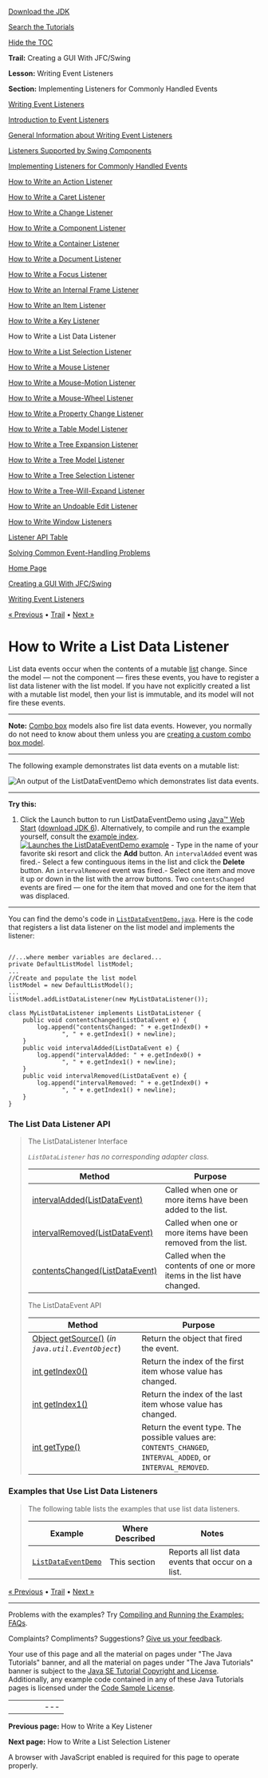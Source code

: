 [Download
the JDK](http://java.sun.com/javase/6/download.jsp)
  
[Search the
Tutorials](../../search.html)
  
[Hide the TOC](javascript:toggleLeft())

**Trail:** Creating a GUI With JFC/Swing
  
**Lesson:** Writing Event Listeners
  
**Section:** Implementing Listeners for Commonly Handled Events

[Writing Event Listeners](index.html)

[Introduction to Event Listeners](intro.html)

[General Information about Writing Event Listeners](generalrules.html)

[Listeners Supported by Swing Components](eventsandcomponents.html)

[Implementing Listeners for Commonly Handled Events](handling.html)

[How to Write an Action Listener](actionlistener.html)

[How to Write a Caret Listener](caretlistener.html)

[How to Write a Change Listener](changelistener.html)

[How to Write a Component Listener](componentlistener.html)

[How to Write a Container Listener](containerlistener.html)

[How to Write a Document Listener](documentlistener.html)

[How to Write a Focus Listener](focuslistener.html)

[How to Write an Internal Frame Listener](internalframelistener.html)

[How to Write an Item Listener](itemlistener.html)

[How to Write a Key Listener](keylistener.html)

How to Write a List Data Listener

[How to Write a List Selection Listener](listselectionlistener.html)

[How to Write a Mouse Listener](mouselistener.html)

[How to Write a Mouse-Motion Listener](mousemotionlistener.html)

[How to Write a Mouse-Wheel Listener](mousewheellistener.html)

[How to Write a Property Change Listener](propertychangelistener.html)

[How to Write a Table Model Listener](tablemodellistener.html)

[How to Write a Tree Expansion Listener](treeexpansionlistener.html)

[How to Write a Tree Model Listener](treemodellistener.html)

[How to Write a Tree Selection Listener](treeselectionlistener.html)

[How to Write a Tree-Will-Expand Listener](treewillexpandlistener.html)

[How to Write an Undoable Edit Listener](undoableeditlistener.html)

[How to Write Window Listeners](windowlistener.html)

[Listener API Table](api.html)

[Solving Common Event-Handling Problems](problems.html)

[Home Page](../../index.html)
>
[Creating a GUI With JFC/Swing](../index.html)
>
[Writing Event Listeners](index.html)

[« Previous](keylistener.html) • [Trail](../TOC.html) • [Next »](listselectionlistener.html)

# How to Write a List Data Listener

List data events occur when the contents of a mutable
[list](../components/list.html) change.
Since the model — not the component — fires these events,
you have to register a list data listener with the list model.
If you have not explicitly created a list with a mutable list model,
then your list is immutable, and its model will not fire these events.

---

**Note:** [Combo box](../components/combobox.html) models also fire list data events.
However, you normally do not need to know about them
unless you are
[creating a custom combo box model](../components/combobox.html#datsun).

---

The following example demonstrates list data events on a mutable list:

![An output of the ListDataEventDemo which demonstrates list data events. ](../../figures/uiswing/events/ListDataEventDemo.png)

---

**Try this:**

1. Click the Launch button to run ListDataEventDemo using
   [Java™ Web Start](http://java.sun.com/products/javawebstart/index.jsp) ([download JDK 6](http://java.sun.com/javase/downloads/index.jsp)).
   Alternatively, to compile and run the example yourself, consult the
   [example index](../examples/events/index.html#ListDataEventDemo).
    [![Launches the ListDataEventDemo example](../../images/jws-launch-button.png )](http://download.oracle.com/javase/tutorialJWS/uiswing/events/ex6/ListDataEventDemo.jnlp) - Type in the name of your favorite ski resort and click the
     **Add** button. An `intervalAdded`
     event was fired.- Select a few continguous items in the list and click the
       **Delete** button. An `intervalRemoved`
       event was fired.- Select one item and move it up or down in the list with the arrow buttons.
         Two `contentsChanged` events are fired — one for
         the item that moved and one for the item that was displaced.

---

You can find the demo's code in
[`ListDataEventDemo.java`](../examples/events/ListDataEventDemoProject/src/events/ListDataEventDemo.java).
Here is the code that registers
a list data listener on the list model
and implements the listener:

```

//...where member variables are declared...
private DefaultListModel listModel;
...
//Create and populate the list model
listModel = new DefaultListModel();
...
listModel.addListDataListener(new MyListDataListener());

class MyListDataListener implements ListDataListener {
    public void contentsChanged(ListDataEvent e) {
        log.append("contentsChanged: " + e.getIndex0() +
	           ", " + e.getIndex1() + newline);
    }
    public void intervalAdded(ListDataEvent e) {
        log.append("intervalAdded: " + e.getIndex0() +
	           ", " + e.getIndex1() + newline);
    }
    public void intervalRemoved(ListDataEvent e) {
        log.append("intervalRemoved: " + e.getIndex0() +
	           ", " + e.getIndex1() + newline);
    }
} 

```

### The List Data Listener API

> The ListDataListener
> Interface
>
> *`ListDataListener` has no corresponding
> adapter class.*
>
> | Method | Purpose |
> | --- | --- |
> | [intervalAdded(ListDataEvent)](http://download.oracle.com/javase/7/docs/api/javax/swing/event/ListDataListener.html#intervalAdded(javax.swing.event.ListDataEvent)) | Called when one or more items have been added to the list. |
> | [intervalRemoved(ListDataEvent)](http://download.oracle.com/javase/7/docs/api/javax/swing/event/ListDataListener.html#intervalRemoved(javax.swing.event.ListDataEvent)) | Called when one or more items have been removed from the list. |
> | [contentsChanged(ListDataEvent)](http://download.oracle.com/javase/7/docs/api/javax/swing/event/ListDataListener.html#contentsChanged(javax.swing.event.ListDataEvent)) | Called when the contents of one or more items in the list have changed. |
>
> The ListDataEvent API
>
> | Method | Purpose |
> | --- | --- |
> | [Object getSource()](http://download.oracle.com/javase/7/docs/api/java/util/EventObject.html#getSource()) (*in `java.util.EventObject`*) | Return the object that fired the event. |
> | [int getIndex0()](http://download.oracle.com/javase/7/docs/api/javax/swing/event/ListDataEvent.html#getIndex0()) | Return the index of the first item whose value has changed. |
> | [int getIndex1()](http://download.oracle.com/javase/7/docs/api/javax/swing/event/ListDataEvent.html#getIndex1()) | Return the index of the last item whose value has changed. |
> | [int getType()](http://download.oracle.com/javase/7/docs/api/javax/swing/event/ListDataEvent.html#getType()) | Return the event type. The possible values are: `CONTENTS_CHANGED`, `INTERVAL_ADDED`, or `INTERVAL_REMOVED`. |

### Examples that Use List Data Listeners
> The following table lists the
> examples that use list data listeners.
>
> | Example | Where Described | Notes |
> | --- | --- | --- |
> | [`ListDataEventDemo`](../examples/events/index.html#ListDataEventDemo) | This section | Reports all list data events that occur on a list. |

[« Previous](keylistener.html)
•
[Trail](../TOC.html)
•
[Next »](listselectionlistener.html)

---

Problems with the examples? Try [Compiling and Running
the Examples: FAQs](../../information/run-examples.html).
  
Complaints? Compliments? Suggestions? [Give
us your feedback](http://download.oracle.com/javase/feedback.html).

Your use of this page and all the material on pages under "The Java Tutorials" banner,
and all the material on pages under "The Java Tutorials" banner is subject to the [Java SE Tutorial Copyright
and License](../../information/license.html).
Additionally, any example code contained in any of these Java
Tutorials pages is licensed under the
[Code
Sample License](http://developers.sun.com/license/berkeley_license.html).

|  |  |  |  |  |
| --- | --- | --- | --- | --- |
| |  |  | | --- | --- | | duke image | Oracle logo | | [About Oracle](http://www.oracle.com/us/corporate/index.html) | [Oracle Technology Network](http://www.oracle.com/technology/index.html) | [Terms of Service](https://www.samplecode.oracle.com/servlets/CompulsoryClickThrough?type=TermsOfService) | Copyright © 1995, 2011 Oracle and/or its affiliates. All rights reserved. |

**Previous page:** How to Write a Key Listener
  
**Next page:** How to Write a List Selection Listener




A browser with JavaScript enabled is required for this page to operate properly.